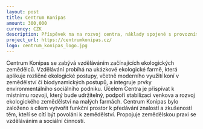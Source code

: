 ```yaml
---
layout: post
title: Centrum Konipas
amount: 300,000
currency: CZK
description: Příspěvek na na rozvoj centra, náklady spojené s provozními náklady a nákupem vybavení
project_url: https://centrumkonipas.cz/
logo: centrum_konipas_logo.jpg
---
```

Centrum Konipas se zabývá vzděláváním začínajících ekologických zemědělců. Vzdělávání probíhá na ukázkové ekologické farmě, která aplikuje rozličné ekologické postupy, včetně moderního využití koní v zemědělství či biodynamických
postupů, a integruje prvky environmentálního sociálního podniku. Účelem Centra je přispívat k místnímu rozvoji, který bude udržitelný, podpoří stabilizaci venkova a rozvoj ekologického zemědělství na malých farmách. Centrum Konipas bylo založeno
s cílem vytvořit funkční prostor k předávání znalostí a zkušeností těm, kteří se cítí být povoláni k zemědělství. Propojuje zemědělskou praxi se vzděláváním a sociální činností.

